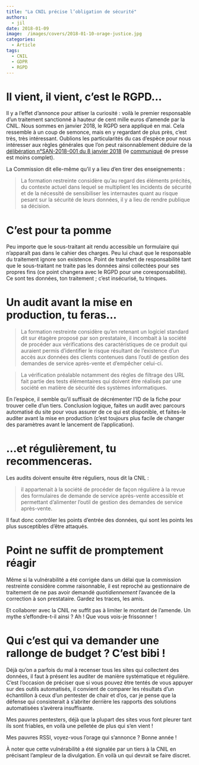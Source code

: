 ```yaml
---
title: "La CNIL précise l’obligation de sécurité"
authors:
  - jil
date: 2018-01-09
image:  /images/covers/2018-01-10-orage-justice.jpg
categories:
  - Article
tags:
  - CNIL
  - GDPR
  - RGPD
---
```


# Il vient, il vient, c’est le RGPD…

Il y a l’effet d’annonce pour attiser la curiosité : voilà le premier responsable d’un traitement sanctionné à hauteur de cent mille euros d’amende par la CNIL. Nous sommes en janvier 2018, le RGPD sera appliqué en mai. Cela ressemble à un coup de semonce, mais en y regardant de plus près, c’est très, très intéressant. Oublions les particularités du cas d’espèce pour nous intéresser aux règles générales que l’on peut raisonnablement déduire de la [délibération n°SAN-2018-001 du 8 janvier 2018][san] (le [communiqué][presse] de presse est moins complet).

La Commission dit elle-même qu’il y a lieu d’en tirer des enseignements :

> La formation restreinte considère qu’au regard des éléments précités, du
> contexte actuel dans lequel se multiplient les incidents de sécurité et
> de la nécessité de sensibiliser les internautes quant au risque
> pesant sur la sécurité de leurs données, il y a lieu de rendre publique
> sa décision.

# C’est pour ta pomme

Peu importe que le sous-traitant ait rendu accessible un formulaire qui n’apparaît pas dans le cahier des charges. Peu lui chaut que le responsable du traitement ignore son existence. Point de transfert de responsabilité tant que le sous-traitant ne traite pas les données ainsi collectées pour ses propres fins (ce point changera avec le RGPD pour une coresponsabilité). Ce sont tes données, ton traitement ; c’est insécurisé, tu trinques.

# Un audit avant la mise en production, tu feras…

> La formation restreinte considère qu’en retenant un logiciel standard
> dit sur étagère proposé par son prestataire, il incombait à la société
> de procéder aux vérifications des caractéristiques de ce produit qui
> auraient permis d’identifier le risque résultant de l’existence d’un
> accès aux données des clients contenues dans l’outil de gestion des
> demandes de service après-vente et d’empêcher celui-ci.

> La vérification préalable notamment des règles de filtrage des URL
> fait partie des tests élémentaires qui doivent être réalisés par une
> société en matière de sécurité des systèmes informatiques.

En l’espèce, il semble qu’il suffisait de décrémenter l’ID de la fiche pour trouver celle d’un tiers. Conclusion logique, faites un audit avec parcours automatisé du site pour vous assurer de ce qui est disponible, et faites-le auditer avant la mise en production (c’est toujours plus facile de changer des paramètres avant le lancement de l’application).

# …et régulièrement, tu recommenceras.

Les audits doivent ensuite être réguliers, nous dit la CNIL :

> il appartenait à la société de procéder de façon régulière à la revue
> des formulaires de demande de service après-vente accessible et
> permettant d’alimenter l’outil de gestion des demandes de service 
> après-vente.

Il faut donc contrôler les points d’entrée des données, qui sont les points les plus susceptibles d’être attaqués. 

# Point ne suffit de promptement réagir

Même si la vulnérabilité a été corrigée dans un délai que la commission restreinte considère comme raisonnable, il est reproché au gestionnaire de traitement de ne pas avoir demandé *quotidiennement* l’avancée de la correction à son prestataire. Gardez les traces, les amis.

Et collaborer avec la CNIL ne suffit pas à limiter le montant de l’amende. Un mythe s’effondre-t-il ainsi ? Ah ! Que vous vois-je frissonner !

# Qui c’est qui va demander une rallonge de budget ? C’est bibi !

Déjà qu’on a parfois du mal à recenser tous les sites qui collectent des données, il faut à présent les auditer de manière systématique et régulière. C’est l’occasion de préciser que si vous pouvez être tentés de vous appuyer sur des outils automatisés, il convient de comparer les résultats d’un échantillon à ceux d’un pentester de chair et d’os, car je pense que la défense qui consisterait à s’abriter derrière les rapports des solutions automatisées s’avèrera insuffisante.

Mes pauvres pentesters, déjà que la plupart des sites vous font pleurer tant ils sont friables, en voilà une pelletée de plus qui s’en vient !

Mes pauvres RSSI, voyez-vous l’orage qui s’annonce ? Bonne année !

À noter que cette vulnérabilité a été signalée par un tiers à la CNIL en précisant l’ampleur de la divulgation. En voilà un qui devrait se faire discret.

[san]:https://www.legifrance.gouv.fr/affichCnil.do?oldAction=rechExpCnil&id=CNILTEXT000036403140&fastReqId=306045536&fastPos=1
[presse]: https://www.cnil.fr/fr/darty-sanction-pecuniaire-pour-une-atteinte-la-securite-des-donnees-clients



